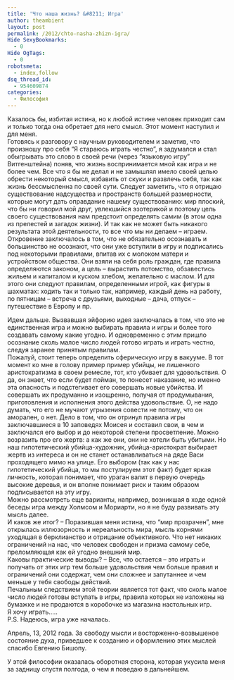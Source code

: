 ```yaml
---
title: 'Что наша жизнь? &#8211; Игра'
author: theambient
layout: post
permalink: /2012/chto-nasha-zhizn-igra/
Hide SexyBookmarks:
  - 0
Hide OgTags:
  - 0
robotsmeta:
  - index,follow
dsq_thread_id:
  - 954609874
categories:
  - Философия
---
```

Казалось бы, избитая истина, но к любой истине человек приходит сам и только тогда она обретает для него смысл. Этот момент наступил и для меня.  
Готовясь к разговору с научным руководителем и заметив, что произношу про себя &#8220;Я стараюсь играть честно&#8221;, я задумался и стал обыгрывать это слово в своей речи (через &#8220;языковую игру&#8221; Витгенштейна) поняв, что жизнь воспринимается мной как игра и не более чем. Все что я бы не делал и не замышлял имело своей целью обрести некоторый смысл, избавить от скуки и развлечь себя, так как жизнь бессмысленна по своей сути. Следует заметить, что я отрицаю существование надсущества и пространств большей размерности, которые могут дать оправдание нашему существованию: мир плоский, что бы ни говорил мой друг, увлекшийся эзотерикой и поэтому цель своего существования нам предстоит определять самим (в этом одна из прелестей и загадок жизни). И так как не может быть никакого результата этой деятельности, то все что мы ни делаем &#8211; играем.  
Откровение заключалось в том, что не обязательно осознавать и большинство не осознают, что они уже вступили в игру и подписались под некоторыми правилами, впитав их с молоком матери и устройством общества. Они взяли на себя роль граждан, где правила определяются законом, а цель &#8211; вырастить потомство, обзавестись жильем и капиталом и куском хлебом, желательно с маслом. И для этого они следуют правилам, определенными игрой, как фигуры в шахматах: ходить так и только так, например, каждый день на работу, по пятницам &#8211; встреча с друзьями, выходные &#8211; дача, отпуск &#8211; путешествие в Европу и пр.

<!--more-->

  
Идем дальше. Вызвавшая эйфорию идея заключалась в том, что это не единственная игра и можно выбирать правила и игры и более того создавать самому какие угодно. И одновременно с этим пришло осознание сколь малое число людей готово играть и играть честно, следуя заранее принятым правилам.  
Пожалуй, стоит теперь определить сферическую игру в вакууме. В тот момент ко мне в голову пример пример убийцы, не лишенного аристократизма в своем ремесле, тот, кто убивает для удовольствия. О да, он знает, что если будет пойман, то понесет наказание, но именно эта опасность и подстегивает его совершать новые убийства. И совершать их продуманно и изощренно, получая от продумывания, приготовления и исполнения этого действа удовольствие. О, не надо думать, что его не мучают угрызения совести не потому, что он аморален, о нет. Дело в том, что он отринул правила игры заключавшиеся в 10 заповедях Моисея и составил свои, в чем и заключался его выбор и до некоторой степени просветление. Можно возразить про его жертв: а как же они, они не хотели быть убитыми. Но наш гипотетический убийца-художник, убийца-аристократ выбирает жертв из интереса и он не станет останавливаться на дяде Васи проходящего мимо на улице. Его выбором (так как у нас гипотетический убийца, то мы постулируем этот факт) будет яркая личность, которая понимает, что ураган валит в первую очередь высокие деревья, и он вполне понимает риск и таким образом подписывается на эту игру.  
Можно рассмотреть еще варианты, например, возникшая в ходе одной беседы игра между Холмсом и Мориарти, но я не буду развивать эту мысль далее.  
И каков же итог? &#8211; Поразившая меня истина, что &#8220;мир прозрачен&#8221;, мне открылась иллюзорность и нереальность мира, мысль корнями уходящая в берклианство и отрицание объективного. Что нет никаких ограничений на нас, что человек свободен и призма самому себе, преломляющая как ей угодно внешний мир.  
Каковы практические выводы? &#8211; Все, что остается &#8211; это играть и получать от этих игр тем больше удовольствия чем больше правил и ограничений они содержат, чем они сложнее и запутаннее и чем меньше у тебя свободы действий.  
Печальным следствием этой теории является тот факт, что сколь малое число людей готовы вступать в игры, правила которых не изложены на бумажке и не продаются в коробочке из магазина настольных игр.  
Я хочу играть&#8230;..  
P.S. Надеюсь, игра уже началась.

Апрель, 13, 2012 года. За свободу мысли и восторженно-возвышеное состояние духа, приведшее к созданию и оформлению этих мыслей спасибо Евгению Бишопу.

У этой философии оказалась оборотная сторона, которая укусила меня за задницу спустя полгода, о чем я поведаю в дальнейшем.